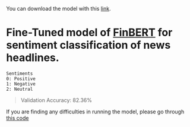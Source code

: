 You can download the model with this [link](https://www.kaggle.com/datasets/rahulrrao/finetuned-finbert-for-financial-news-headlines?select=tf_model.h5).
# Fine-Tuned model of [FinBERT](https://huggingface.co/ProsusAI/finbert) for sentiment classification of news headlines. 

```
Sentiments
0: Positive
1: Negative
2: Neutral
```

> Validation Accuracy: 82.36%

If you are finding any difficulties in running the model, please go through [this code](https://www.kaggle.com/code/rahulrrao/test-ez)
